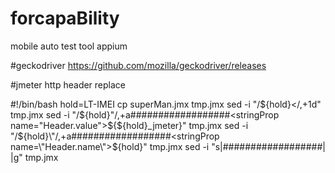 # forcapaBility
mobile auto test tool appium

#geckodriver
https://github.com/mozilla/geckodriver/releases

#jmeter http header replace

#!/bin/bash
hold=LT-IMEI
cp superMan.jmx tmp.jmx
sed -i "/${hold}</,+1d" tmp.jmx
sed -i "/${hold}\"/,+a##################<stringProp name=\"Header.value\">\${${hold}_jmeter}</stringProp>" tmp.jmx
sed -i "/${hold}\"/,+a##################<stringProp name=\"Header.name\">${hold}</stringProp>" tmp.jmx
sed -i "s|##################|                  |g" tmp.jmx
